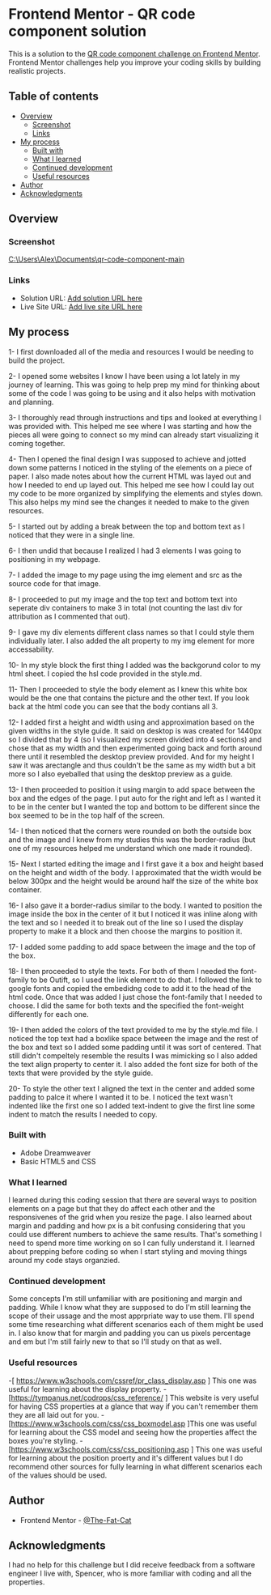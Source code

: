 # Frontend Mentor - QR code component solution

This is a solution to the [QR code component challenge on Frontend Mentor](https://www.frontendmentor.io/challenges/qr-code-component-iux_sIO_H). Frontend Mentor challenges help you improve your coding skills by building realistic projects. 

## Table of contents

- [Overview](#overview)
  - [Screenshot](#screenshot)
  - [Links](#links)
- [My process](#my-process)
  - [Built with](#built-with)
  - [What I learned](#what-i-learned)
  - [Continued development](#continued-development)
  - [Useful resources](#useful-resources)
- [Author](#author)
- [Acknowledgments](#acknowledgments)

## Overview

### Screenshot

[C:\Users\Alex\Documents\qr-code-component-main](finished-results.PNG)

### Links

- Solution URL: [Add solution URL here](https://your-solution-url.com)
- Live Site URL: [Add live site URL here](https://your-live-site-url.com)

## My process
1- I first downloaded all of the media and resources I would be needing to build the project.

2- I opened some websites I know I have been using a lot lately in my journey of learning. This was going to help prep my mind for thinking about some of the code I was going to be using and it also helps with motivation and planning. 

3- I thoroughly read through instructions and tips and looked at everything I was provided with. This helped me see where I was starting and how the pieces all were going to connect so my mind can already start visualizing it coming together. 

4- Then I opened the final design I was supposed to achieve and jotted down some patterns I noticed in the styling of the elements on a piece of paper. I also made notes about how the current HTML was layed out and how I needed to end up layed out. This helped me see how I could lay out my code to be more organized by simplifying the elements and styles down. This also helps my mind see the changes it needed to make to the given resources. 

5- I started out by adding a break between the  top and bottom text as I noticed that they were in a single line.

6- I then undid that because I realized I had 3 elements I was going to positioning in my webpage. 

7- I added the image to my page using the img element and src as the source code for that image. 

8- I proceeded to put my image and the top text and bottom text into seperate div containers to make 3 in total (not counting the last div for attribution as I commented that out). 

9- I gave my div elements different class names so that I could style them individually later. I also added the alt property to my img element for more accessability.

10- In my style block the first thing I added was the backgorund color to my html sheet. I copied the hsl code provided in the style.md.

11- Then I proceeded to style the body element as I knew this white box would be the one that contains the picture and the other text. If you look back at the html code you can see that the body contians all 3. 

12- I added first a height and width using and approximation based on the given widths in the style guide. It said on desktop is was created for 1440px so I divided that by 4 (so I visualized my screen divided into 4 sections) and chose that as my width and then experimented going back and forth around there until it resembled the desktop preview provided. And for my height I saw it was arectangle and thus couldn't be the same as my width but a bit more so I also eyeballed that using the desktop preview as a guide. 

13- I then proceeded to position it using margin to add space between the box and the edges of the page. I put auto for the right and left as I wanted it to be in the center but I wanted the top and bottom to be different since the box seemed to be in the top half of the screen. 

14- I then noticed that the corners were rounded on both the outside box and the image and I knew from my studies this was the border-radius (but one of my resources helped me understand which one made it rounded). 

15- Next I started editing the image and I first gave it a box and height based on the height and width of the body. I approximated that the width would be below 300px and the height would be around half the size of the white box container. 

16- I also gave it a border-radius similar to the body. I wanted to position the image inside the box in the center of it but I noticed it was inline along with the text and so I needed it to break out of the line so I used the display property to make it a block and then choose the margins to position it. 

17- I added some padding to add space between the image and the top of the box. 

18- I then proceeded to style the texts. For both of them I needed the font-family to be Outift, so I used the link element to do that. I followed the link to google fonts and copied the embedidng code to add it to the head of the html code. Once that was added I just chose the font-family that I needed to choose. I did the same for both texts and the specified the font-weight differently for each one.

19- I then added the colors of the text provided to me by the style.md file. I noticed the top text had a boxlike space between the image and the rest of the box and text so I added some padding until it was sort of centered. That still didn't compeltely resemble the results I was mimicking so I also added the text align property to center it. I also added the font size for both of the texts that were provided by the style guide. 

20- To style the other text I aligned the text in the center and added some padding to palce it where I wanted it to be. I noticed the text wasn't indented like the first one so I added text-indent to give the first line some indent to match the results I needed to copy.


### Built with

- Adobe Dreamweaver
- Basic HTML5 and CSS

### What I learned
I learned during this coding session that there are several ways to position elements on a page but that they do affect each other and the responsivenes of the grid when you resize the page.
I also learned about margin and padding and how px is a bit confusing considering that you could use different numbers to achieve the same results. That's something I need to spend more time working on so I can fully understand it. 
I learned about prepping before coding so when I start styling and moving things around my code stays organzied. 

### Continued development
Some concepts I'm still unfamiliar with are positioning and margin and padding. While I know what they are supposed to do I'm still learning the scope of their ussage and the most apprpriate way to use them.
I'll spend some time researching what different scenarios each of them might be used in. I also know that for margin and padding you can us pixels percentage and em but I'm still fairly new to that so I'll study on that as well. 

### Useful resources

-[ https://www.w3schools.com/cssref/pr_class_display.asp ] This one was useful for learning about the display property. 
-[https://tympanus.net/codrops/css_reference/ ] This website is very useful for having CSS properties at a glance that way if you can't remember them they are all laid out for you. 
-[https://www.w3schools.com/css/css_boxmodel.asp ]This one was useful for learning about the CSS model and seeing how the properties affect the boxes you're styling. 
-[https://www.w3schools.com/css/css_positioning.asp ] This one was useful for learning about the position proerty and it's different values but I do recommend other sources for fully learning in what different scenarios each of the values should be used. 

## Author

- Frontend Mentor - [@The-Fat-Cat](https://www.frontendmentor.io/profile/The-Fat-Cat)

## Acknowledgments

I had no help for this challenge but I did receive feedback from a software engineer I live with, Spencer, who is more familiar with coding and all the properties. 
